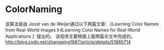# ColorNaming
该算法是由
Joost van de Weijer通过以下两篇文章:
《Learning Color Names from Real-World Images 》
《Learning Color Names for Real-World Applications 》提出的。
该程序主要根据上面两篇论文中完成的。
http://blog.csdn.net/zhangping1987/article/details/51885714
